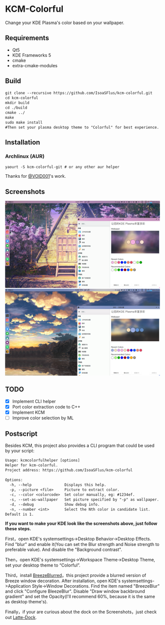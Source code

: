 # KCM-Colorful
Change your KDE Plasma's color based on your wallpaper.

## Requirements
* Qt5
* KDE Frameworks 5
* cmake
* extra-cmake-modules

## Build
```
git clone --recursive https://github.com/IsoaSFlus/kcm-colorful.git
cd kcm-colorful
mkdir build
cd ./build
cmake ../
make
sudo make install
#Then set your plasma desktop theme to "Colorful" for best experience.
```

## Installation
### Archlinux (AUR)
```
yaourt -S kcm-colorful-git # or any other aur helper
```
Thanks for [@VOID001](https://github.com/VOID001)'s work.

## Screenshots
![a](https://raw.githubusercontent.com/IsoaSFlus/kcm-colorful/master/screenshots/a.png)
![b](https://raw.githubusercontent.com/IsoaSFlus/kcm-colorful/master/screenshots/b.png)

## TODO
- [x] Implement CLI helper
- [x] Port color extraction code to C++
- [x] Implement KCM
- [ ] Improve color selection by ML

## Postscript
Besides KCM, this project also provides a CLI program that could be used by your script:
```
Usage: kcmcolorfulhelper [options]                                            
Helper for kcm-colorful.                                                
Project address: https://github.com/IsoaSFlus/kcm-colorful                     
                                                                              
Options:                                                  
  -h, --help               Displays this help.                              
  -p, --picture <file>     Picture to extract color.     
  -c, --color <colorcode>  Set color manually, eg: #1234ef.                   
  -s, --set-as-wallpaper   Set picture specified by "-p" as wallpaper.          
  -d, --debug              Show debug info.                                     
  -n, --number <int>       Select the Nth color in candidate list. Default is 1.   
```

**If you want to make your KDE look like the screenshots above, just follow these steps.**

First，open KDE's systemsettings->Desktop Behavior->Desktop Effects. Find "blur" and enable it(You can set the Blur strength and Noise strength to preferable value). And disable the "Background contrast".

Then，open KDE's systemsettings->Workspace Theme->Desktop Theme, set your desktop theme to “Colorful”.

Third，install [BreezeBlurred](https://github.com/alex47/BreezeBlurred)，this project provide a blurred version of Breeze window decoration. After installation, open KDE's systemsettings->Application Style->Window Decorations. Find the item named "BreezeBlur" and click "Configure BleezeBlur". Disable "Draw window backbround gradient" and set the Opacity(I'll recommend 60%, because it is the same as desktop theme's).

Finally，if your are curious about the dock on the Screenshots，just check out [Latte-Dock](https://github.com/psifidotos/Latte-Dock).
